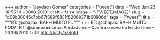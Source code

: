 
+++
author = "Jaydson Gomes"
categories = ["tweet"]
date = "Wed Jun 23 18:55:14 +0000 2010"
draft = false
image = "{TWEET_IMAGE}"
slug = "d09b30045c7bb67f389f6881f82060371b60806d"
tags = ["tweet"]
title = """RT: @chapax: BAHH MUITO F..."""
+++
RT: @chapax: BAHH MUITO FODA! RT: @cinemaemcena:  Predadores  -  Confira o novo trailer do filme  -  23/06/2010 15:01 http://bit.ly/a7Spfd
